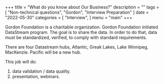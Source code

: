+++
title = "What do you know about Our Business?"
description = ""
tags = [
    "Non-technical questions",
    "Gordon",
    "Interview Preparation"
]
date = "2022-05-30"
categories = [
    "Interview",
]
menu = "main"
+++

Gordon Foundation is a charitable organization.  Gordon Foundation initiated DataStream program.  The goal is to share the data.  In order to do that, data must be standardized, verified,  to comply with standard requirements.

There are four Datastream hubs, Atlantic, Greak Lakes, Lake Winnipeg, MacKenzie.  Pacific will be a new hub.

This job will do:  
1) data validation / data quality.  
2) presentation, webinars.  